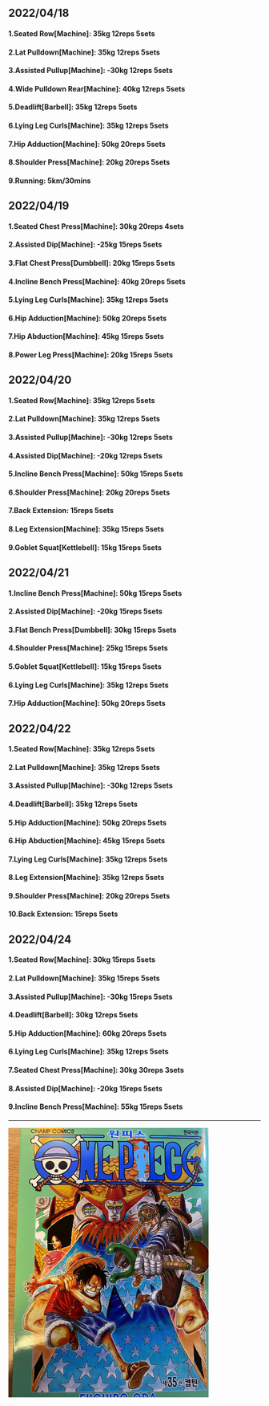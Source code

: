 ## 2022/04/18
#### 1.Seated Row\[Machine]: 35kg 12reps 5sets
#### 2.Lat Pulldown\[Machine\]: 35kg 12reps 5sets
#### 3.Assisted Pullup\[Machine\]: -30kg 12reps 5sets
#### 4.Wide Pulldown Rear\[Machine\]: 40kg 12reps 5sets
#### 5.Deadlift\[Barbell\]: 35kg 12reps 5sets
#### 6.Lying Leg Curls\[Machine\]: 35kg 12reps 5sets
#### 7.Hip Adduction\[Machine\]: 50kg 20reps 5sets
#### 8.Shoulder Press\[Machine\]: 20kg 20reps 5sets
#### 9.Running: 5km/30mins

## 2022/04/19
#### 1.Seated Chest Press\[Machine\]: 30kg 20reps 4sets
#### 2.Assisted Dip\[Machine\]: -25kg 15reps 5sets
#### 3.Flat Chest Press\[Dumbbell\]: 20kg 15reps 5sets
#### 4.Incline Bench Press\[Machine\]: 40kg 20reps 5sets
#### 5.Lying Leg Curls\[Machine\]: 35kg 12reps 5sets
#### 6.Hip Adduction\[Machine\]: 50kg 20reps 5sets
#### 7.Hip Abduction\[Machine\]: 45kg 15reps 5sets
#### 8.Power Leg Press\[Machine\]: 20kg 15reps 5sets

## 2022/04/20
#### 1.Seated Row\[Machine]: 35kg 12reps 5sets
#### 2.Lat Pulldown\[Machine\]: 35kg 12reps 5sets
#### 3.Assisted Pullup\[Machine\]: -30kg 12reps 5sets
#### 4.Assisted Dip\[Machine\]: -20kg 12reps 5sets
#### 5.Incline Bench Press\[Machine\]: 50kg 15reps 5sets
#### 6.Shoulder Press\[Machine\]: 20kg 20reps 5sets
#### 7.Back Extension: 15reps 5sets
#### 8.Leg Extension\[Machine]: 35kg 15reps 5sets
#### 9.Goblet Squat\[Kettlebell\]: 15kg 15reps 5sets

## 2022/04/21
#### 1.Incline Bench Press\[Machine\]: 50kg 15reps 5sets
#### 2.Assisted Dip\[Machine\]: -20kg 15reps 5sets
#### 3.Flat Bench Press\[Dumbbell\]: 30kg 15reps 5sets
#### 4.Shoulder Press\[Machine\]: 25kg 15reps 5sets
#### 5.Goblet Squat\[Kettlebell\]: 15kg 15reps 5sets
#### 6.Lying Leg Curls\[Machine\]: 35kg 12reps 5sets
#### 7.Hip Adduction\[Machine\]: 50kg 20reps 5sets

## 2022/04/22
#### 1.Seated Row\[Machine]: 35kg 12reps 5sets
#### 2.Lat Pulldown\[Machine\]: 35kg 12reps 5sets
#### 3.Assisted Pullup\[Machine\]: -30kg 12reps 5sets
#### 4.Deadlift\[Barbell\]: 35kg 12reps 5sets
#### 5.Hip Adduction\[Machine\]: 50kg 20reps 5sets
#### 6.Hip Abduction\[Machine\]: 45kg 15reps 5sets
#### 7.Lying Leg Curls\[Machine\]: 35kg 12reps 5sets
#### 8.Leg Extension\[Machine]: 35kg 12reps 5sets
#### 9.Shoulder Press\[Machine\]: 20kg 20reps 5sets
#### 10.Back Extension: 15reps 5sets

## 2022/04/24
#### 1.Seated Row\[Machine]: 30kg 15reps 5sets
#### 2.Lat Pulldown\[Machine\]: 35kg 15reps 5sets
#### 3.Assisted Pullup\[Machine\]: -30kg 15reps 5sets
#### 4.Deadlift\[Barbell\]: 30kg 12reps 5sets
#### 5.Hip Adduction\[Machine\]: 60kg 20reps 5sets
#### 6.Lying Leg Curls\[Machine\]: 35kg 12reps 5sets
#### 7.Seated Chest Press\[Machine\]: 30kg 30reps 3sets
#### 8.Assisted Dip\[Machine\]: -20kg 15reps 5sets
#### 9.Incline Bench Press\[Machine\]: 55kg 15reps 5sets

---

<img src='./_resources/__035.png' width='400px' />
